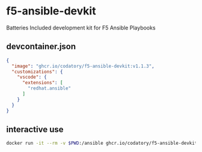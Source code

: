# f5-ansible-devkit
Batteries Included development kit for F5 Ansible Playbooks

## devcontainer.json

```json
{
  "image": "ghcr.io/codatory/f5-ansible-devkit:v1.1.3",
  "customizations": {
    "vscode": {
      "extensions": [
        "redhat.ansible"
      ]
    }
  }
}
```

## interactive use

```bash
docker run -it --rm -v $PWD:/ansible ghcr.io/codatory/f5-ansible-devkit:v1.1.3
```
